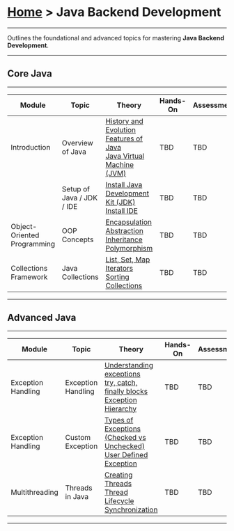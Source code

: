 # [Home](../) >  Java Backend Development

---

Outlines the foundational and advanced topics for mastering **Java Backend Development**.

---
## Core Java
---

| Module | Topic | Theory | Hands-On | Assessments |
|----------|------------|------------|------|------|
| Introduction | Overview of Java | [History and Evolution](./history-evolution)  <br> [Features of Java](./features-java)  <br> [Java Virtual Machine (JVM)](./jvm)  | TBD | TBD |
|  | Setup of Java / JDK / IDE | [Install Java Development Kit (JDK)](./install-jdk)  <br> [Install IDE](./configuring-ide) | TBD | TBD |
| Object-Oriented Programming | OOP Concepts | [Encapsulation](./encapsulation)  <br> [Abstraction](./abstraction)  <br> [Inheritance](./inheritance)  <br> [Polymorphism](./polymorphism) | TBD | TBD |
| Collections Framework | Java Collections | [List, Set, Map](./list-set-map)  <br> [Iterators](./iterators)  <br> [Sorting Collections](./sorting-collections) | TBD | TBD |

---
## Advanced Java
---

| Module | Topic | Theory | Hands-On | Assessments |
|----------|------------|------------|------|------|
| Exception Handling | Exception Handling | [Understanding exceptions](./understanding-exceptions)  <br> [try, catch, finally blocks](./try-catch-finally)  <br> [Exception Hierarchy](./exception-hierarchy) | TBD | TBD |
| Exception Handling | Custom Exception | [Types of Exceptions (Checked vs Unchecked)](./checked-unchecked-exceptions)  <br> [User Defined Exception](./user-defined-exception) | TBD | TBD |
| Multithreading | Threads in Java | [Creating Threads](./creating-threads)  <br> [Thread Lifecycle](./thread-lifecycle)  <br> [Synchronization](./synchronization) | TBD | TBD |

---
